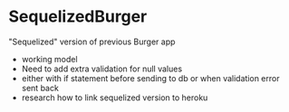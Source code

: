# SequelizedBurger
"Sequelized" version of previous Burger app
<ul>
    <li>working model</li>
    <li>Need to add extra validation for null values</li>
        <li>either with if statement before sending to db or when validation error sent back</li>
        <li>research how to link sequelized version to heroku</li>
</ul>
